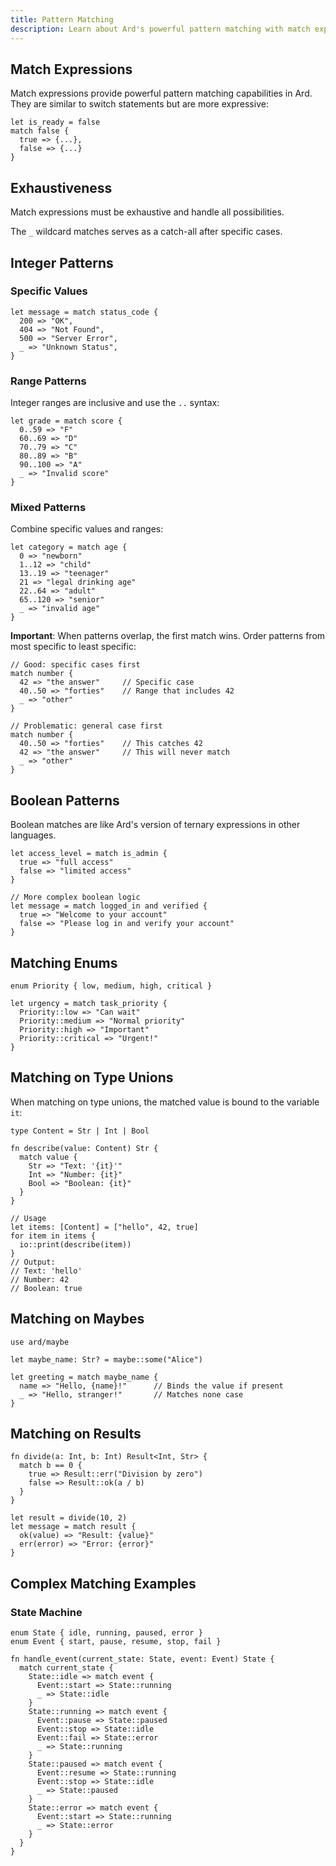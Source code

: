 ```yaml
---
title: Pattern Matching
description: Learn about Ard's powerful pattern matching with match expressions.
---
```


## Match Expressions

Match expressions provide powerful pattern matching capabilities in Ard. They are similar to switch statements but are more expressive:

```ard
let is_ready = false
match false {
  true => {...},
  false => {...}
}
```

## Exhaustiveness

Match expressions must be exhaustive and handle all possibilities.

The `_` wildcard matches serves as a catch-all after specific cases.

## Integer Patterns

### Specific Values

```ard
let message = match status_code {
  200 => "OK",
  404 => "Not Found",
  500 => "Server Error",
  _ => "Unknown Status",
}
```

### Range Patterns

Integer ranges are inclusive and use the `..` syntax:

```ard
let grade = match score {
  0..59 => "F"
  60..69 => "D"
  70..79 => "C"
  80..89 => "B"
  90..100 => "A"
  _ => "Invalid score"
}
```

### Mixed Patterns

Combine specific values and ranges:

```ard
let category = match age {
  0 => "newborn"
  1..12 => "child"
  13..19 => "teenager"
  21 => "legal drinking age"
  22..64 => "adult"
  65..120 => "senior"
  _ => "invalid age"
}
```

**Important**: When patterns overlap, the first match wins. Order patterns from most specific to least specific:

```ard
// Good: specific cases first
match number {
  42 => "the answer"     // Specific case
  40..50 => "forties"    // Range that includes 42
  _ => "other"
}

// Problematic: general case first
match number {
  40..50 => "forties"    // This catches 42
  42 => "the answer"     // This will never match
  _ => "other"
}
```

## Boolean Patterns

Boolean matches are like Ard's version of ternary expressions in other languages.

```ard
let access_level = match is_admin {
  true => "full access"
  false => "limited access"
}

// More complex boolean logic
let message = match logged_in and verified {
  true => "Welcome to your account"
  false => "Please log in and verify your account"
}
```

## Matching Enums

```ard
enum Priority { low, medium, high, critical }

let urgency = match task_priority {
  Priority::low => "Can wait"
  Priority::medium => "Normal priority"
  Priority::high => "Important"
  Priority::critical => "Urgent!"
}
```

## Matching on Type Unions

When matching on type unions, the matched value is bound to the variable `it`:

```ard
type Content = Str | Int | Bool

fn describe(value: Content) Str {
  match value {
    Str => "Text: '{it}'"
    Int => "Number: {it}"
    Bool => "Boolean: {it}"
  }
}

// Usage
let items: [Content] = ["hello", 42, true]
for item in items {
  io::print(describe(item))
}
// Output:
// Text: 'hello'
// Number: 42
// Boolean: true
```

## Matching on Maybes

```ard
use ard/maybe

let maybe_name: Str? = maybe::some("Alice")

let greeting = match maybe_name {
  name => "Hello, {name}!"      // Binds the value if present
  _ => "Hello, stranger!"       // Matches none case
}
```

## Matching on Results

```ard
fn divide(a: Int, b: Int) Result<Int, Str> {
  match b == 0 {
    true => Result::err("Division by zero")
    false => Result::ok(a / b)
  }
}

let result = divide(10, 2)
let message = match result {
  ok(value) => "Result: {value}"
  err(error) => "Error: {error}"
}
```

## Complex Matching Examples

### State Machine

```ard
enum State { idle, running, paused, error }
enum Event { start, pause, resume, stop, fail }

fn handle_event(current_state: State, event: Event) State {
  match current_state {
    State::idle => match event {
      Event::start => State::running
      _ => State::idle
    }
    State::running => match event {
      Event::pause => State::paused
      Event::stop => State::idle
      Event::fail => State::error
      _ => State::running
    }
    State::paused => match event {
      Event::resume => State::running
      Event::stop => State::idle
      _ => State::paused
    }
    State::error => match event {
      Event::start => State::running
      _ => State::error
    }
  }
}
```
